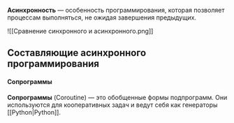 **Асинхронность** — особенность программирования, которая позволяет процессам выполняться, не ожидая завершения предыдущих.

![[Сравнение синхронного и асинхронного.png]]

## Составляющие асинхронного программирования

#### Сопрограммы

**Сопрограммы** (Coroutine) — это обобщенные формы подпрограмм. Они используются для кооперативных задач и ведут себя как генераторы [[Python|Python]].


